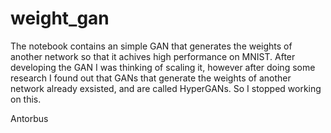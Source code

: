 # weight_gan

The notebook contains an simple GAN that generates the weights of another network so that it achives high performance on MNIST. 
After developing the GAN I was thinking of scaling it, however after doing some research I found out that GANs that generate the 
weights of another network already exsisted, and are called HyperGANs. So I stopped working on this.

Antorbus

